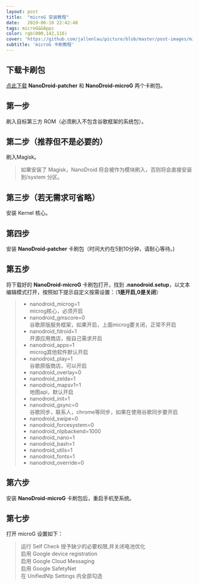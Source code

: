 ```yaml
---
layout: post
title:  "microG 安装教程"
date:   2019-06-10 22:42:48
tags: microG&GApps
color: rgb(000,142,116)
cover: 'https://github.com/jallenlau/picture/blob/master/post-images/microg_readme.jpg?raw=true'
subtitle: 'microG 卡刷教程'
---
```

## 下载卡刷包
[点此下载](https://androidfilehost.com/?w=files&flid=198483) **NanoDroid-patcher** 和 **NanoDroid-microG** 两个卡刷包。
## 第一步  
刷入目标第三方 ROM（必须刷入不包含谷歌框架的系统包）。
## 第二步（推荐但不是必要的）  
刷入Magisk。  
>如果安装了 Magisk，NanoDroid 将会被作为模块刷入，否则将会直接安装到/system 分区。


## 第三步（若无需求可省略）  
安装 Kernel 核心。
## 第四步  
安装 **NanoDroid-patcher** 卡刷包（时间大约在5到10分钟，请耐心等待。)
## 第五步  
将下载好的 **NanoDroid-microG** 卡刷包打开，找到 **.nanodroid.setup**，以文本编辑模式打开，按照如下提示自定义按需设置：（**1是开启,0是关闭**）
>- nanodroid_microg=1  
>microg核心，必须开启  
>- nanodroid_gmscore=0  
>谷歌原版服务框架，如果开启，上面microg要关闭，正常不开启  
>- nanodroid_fdroid=1  
>开源应用商店，按自己需求开启  
>- nanodroid_apps=1  
>microg其他软件默认开启  
>- nanodroid_play=1  
>谷歌原版商店，可以开启  
>- nanodroid_overlay=0  
>- nanodroid_zelda=1  
>- nanodroid_mapsv1=1  
>地图api，默认开启  
>- nanodroid_init=1  
>- nanodroid_gsync=0  
>谷歌同步，联系人，chrome等同步，如果在使用谷歌同步要开启  
>- nanodroid_swipe=0  
>- nanodroid_forcesystem=0  
>- nanodroid_nlpbackend=1000  
>- nanodroid_nano=1  
>- nanodroid_bash=1  
>- nanodroid_utils=1  
>- nanodroid_fonts=1  
>- nanodroid_override=0     


## 第六步  
安装 **NanoDroid-microG** 卡刷包后，重启手机至系统。
## 第七步  
打开 microG 设置如下：  
>运行 Self Check 授予缺少的必要权限,并关闭电池优化  
>启用 Google device registration  
>启用 Google Cloud Messaging  
>启用 Google SafetyNet  
>在 UnifiedNlp Settings 内全部勾选
